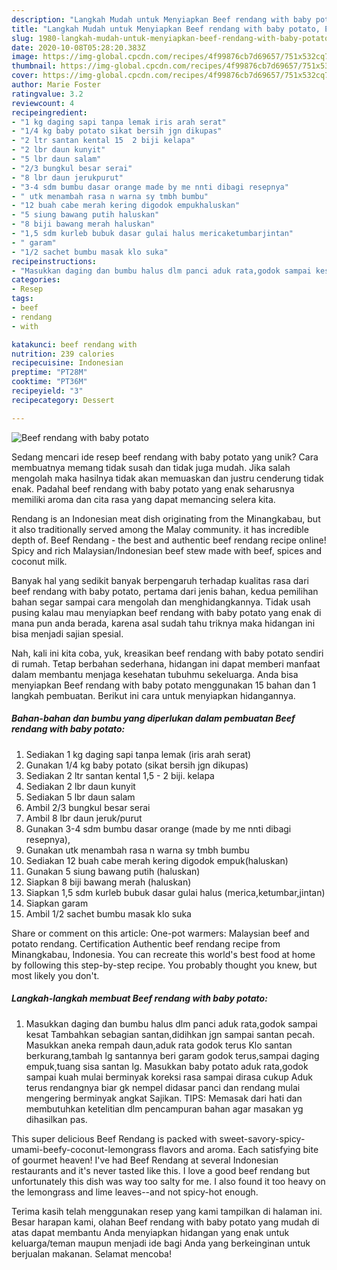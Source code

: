 ```yaml
---
description: "Langkah Mudah untuk Menyiapkan Beef rendang with baby potato, Enak"
title: "Langkah Mudah untuk Menyiapkan Beef rendang with baby potato, Enak"
slug: 1980-langkah-mudah-untuk-menyiapkan-beef-rendang-with-baby-potato-enak
date: 2020-10-08T05:28:20.383Z
image: https://img-global.cpcdn.com/recipes/4f99876cb7d69657/751x532cq70/beef-rendang-with-baby-potato-foto-resep-utama.jpg
thumbnail: https://img-global.cpcdn.com/recipes/4f99876cb7d69657/751x532cq70/beef-rendang-with-baby-potato-foto-resep-utama.jpg
cover: https://img-global.cpcdn.com/recipes/4f99876cb7d69657/751x532cq70/beef-rendang-with-baby-potato-foto-resep-utama.jpg
author: Marie Foster
ratingvalue: 3.2
reviewcount: 4
recipeingredient:
- "1 kg daging sapi tanpa lemak iris arah serat"
- "1/4 kg baby potato sikat bersih jgn dikupas"
- "2 ltr santan kental 15  2 biji kelapa"
- "2 lbr daun kunyit"
- "5 lbr daun salam"
- "2/3 bungkul besar serai"
- "8 lbr daun jerukpurut"
- "3-4 sdm bumbu dasar orange made by me nnti dibagi resepnya"
- " utk menambah rasa n warna sy tmbh bumbu"
- "12 buah cabe merah kering digodok empukhaluskan"
- "5 siung bawang putih haluskan"
- "8 biji bawang merah haluskan"
- "1,5 sdm kurleb bubuk dasar gulai halus mericaketumbarjintan"
- " garam"
- "1/2 sachet bumbu masak klo suka"
recipeinstructions:
- "Masukkan daging dan bumbu halus dlm panci aduk rata,godok sampai kesat Tambahkan sebagian santan,didihkan jgn sampai santan pecah. Masukkan aneka rempah daun,aduk rata godok terus Klo santan berkurang,tambah lg santannya beri garam godok terus,sampai daging empuk,tuang sisa santan lg. Masukkan baby potato aduk rata,godok sampai kuah mulai berminyak koreksi rasa sampai dirasa cukup Aduk terus rendangnya biar gk nempel didasar panci dan rendang mulai mengering berminyak angkat Sajikan. TIPS: Memasak dari hati dan membutuhkan ketelitian dlm pencampuran bahan agar masakan yg dihasilkan pas."
categories:
- Resep
tags:
- beef
- rendang
- with

katakunci: beef rendang with 
nutrition: 239 calories
recipecuisine: Indonesian
preptime: "PT28M"
cooktime: "PT36M"
recipeyield: "3"
recipecategory: Dessert

---
```



![Beef rendang with baby potato](https://img-global.cpcdn.com/recipes/4f99876cb7d69657/751x532cq70/beef-rendang-with-baby-potato-foto-resep-utama.jpg)

Sedang mencari ide resep beef rendang with baby potato yang unik? Cara membuatnya memang tidak susah dan tidak juga mudah. Jika salah mengolah maka hasilnya tidak akan memuaskan dan justru cenderung tidak enak. Padahal beef rendang with baby potato yang enak seharusnya memiliki aroma dan cita rasa yang dapat memancing selera kita.

Rendang is an Indonesian meat dish originating from the Minangkabau, but it also traditionally served among the Malay community. it has incredible depth of. Beef Rendang - the best and authentic beef rendang recipe online! Spicy and rich Malaysian/Indonesian beef stew made with beef, spices and coconut milk.

Banyak hal yang sedikit banyak berpengaruh terhadap kualitas rasa dari beef rendang with baby potato, pertama dari jenis bahan, kedua pemilihan bahan segar sampai cara mengolah dan menghidangkannya. Tidak usah pusing kalau mau menyiapkan beef rendang with baby potato yang enak di mana pun anda berada, karena asal sudah tahu triknya maka hidangan ini bisa menjadi sajian spesial.


Nah, kali ini kita coba, yuk, kreasikan beef rendang with baby potato sendiri di rumah. Tetap berbahan sederhana, hidangan ini dapat memberi manfaat dalam membantu menjaga kesehatan tubuhmu sekeluarga. Anda bisa menyiapkan Beef rendang with baby potato menggunakan 15 bahan dan 1 langkah pembuatan. Berikut ini cara untuk menyiapkan hidangannya.

<!--inarticleads1-->

##### Bahan-bahan dan bumbu yang diperlukan dalam pembuatan Beef rendang with baby potato:

1. Sediakan 1 kg daging sapi tanpa lemak (iris arah serat)
1. Gunakan 1/4 kg baby potato (sikat bersih jgn dikupas)
1. Sediakan 2 ltr santan kental 1,5 - 2 biji. kelapa
1. Sediakan 2 lbr daun kunyit
1. Sediakan 5 lbr daun salam
1. Ambil 2/3 bungkul besar serai
1. Ambil 8 lbr daun jeruk/purut
1. Gunakan 3-4 sdm bumbu dasar orange (made by me nnti dibagi resepnya),
1. Gunakan  utk menambah rasa n warna sy tmbh bumbu
1. Sediakan 12 buah cabe merah kering digodok empuk(haluskan)
1. Gunakan 5 siung bawang putih (haluskan)
1. Siapkan 8 biji bawang merah (haluskan)
1. Siapkan 1,5 sdm kurleb bubuk dasar gulai halus (merica,ketumbar,jintan)
1. Siapkan  garam
1. Ambil 1/2 sachet bumbu masak klo suka


Share or comment on this article: One-pot warmers: Malaysian beef and potato rendang. Certification Authentic beef rendang recipe from Minangkabau, Indonesia. You can recreate this world&#39;s best food at home by following this step-by-step recipe. You probably thought you knew, but most likely you don&#39;t. 

<!--inarticleads2-->

##### Langkah-langkah membuat Beef rendang with baby potato:

1. Masukkan daging dan bumbu halus dlm panci aduk rata,godok sampai kesat Tambahkan sebagian santan,didihkan jgn sampai santan pecah. Masukkan aneka rempah daun,aduk rata godok terus Klo santan berkurang,tambah lg santannya beri garam godok terus,sampai daging empuk,tuang sisa santan lg. Masukkan baby potato aduk rata,godok sampai kuah mulai berminyak koreksi rasa sampai dirasa cukup Aduk terus rendangnya biar gk nempel didasar panci dan rendang mulai mengering berminyak angkat Sajikan. TIPS: Memasak dari hati dan membutuhkan ketelitian dlm pencampuran bahan agar masakan yg dihasilkan pas.


This super delicious Beef Rendang is packed with sweet-savory-spicy-umami-beefy-coconut-lemongrass flavors and aroma. Each satisfying bite of gourmet heaven! I&#39;ve had Beef Rendang at several Indonesian restaurants and it&#39;s never tasted like this. I love a good beef rendang but unfortunately this dish was way too salty for me. I also found it too heavy on the lemongrass and lime leaves--and not spicy-hot enough. 

Terima kasih telah menggunakan resep yang kami tampilkan di halaman ini. Besar harapan kami, olahan Beef rendang with baby potato yang mudah di atas dapat membantu Anda menyiapkan hidangan yang enak untuk keluarga/teman maupun menjadi ide bagi Anda yang berkeinginan untuk berjualan makanan. Selamat mencoba!
